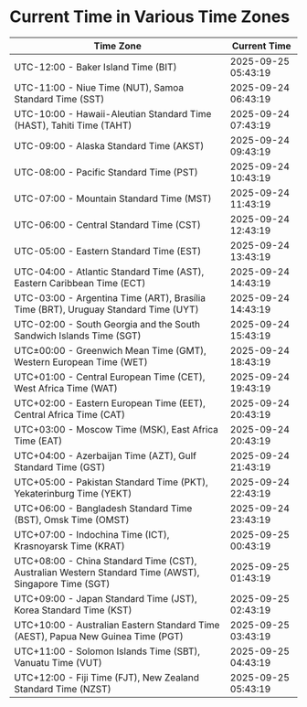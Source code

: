 # Current Time in Various Time Zones

| Time Zone | Current Time |
|-----------|--------------|
| UTC-12:00 - Baker Island Time (BIT) | 2025-09-25 05:43:19 |
| UTC-11:00 - Niue Time (NUT), Samoa Standard Time (SST) | 2025-09-24 06:43:19 |
| UTC-10:00 - Hawaii-Aleutian Standard Time (HAST), Tahiti Time (TAHT) | 2025-09-24 07:43:19 |
| UTC-09:00 - Alaska Standard Time (AKST) | 2025-09-24 09:43:19 |
| UTC-08:00 - Pacific Standard Time (PST) | 2025-09-24 10:43:19 |
| UTC-07:00 - Mountain Standard Time (MST) | 2025-09-24 11:43:19 |
| UTC-06:00 - Central Standard Time (CST) | 2025-09-24 12:43:19 |
| UTC-05:00 - Eastern Standard Time (EST) | 2025-09-24 13:43:19 |
| UTC-04:00 - Atlantic Standard Time (AST), Eastern Caribbean Time (ECT) | 2025-09-24 14:43:19 |
| UTC-03:00 - Argentina Time (ART), Brasília Time (BRT), Uruguay Standard Time (UYT) | 2025-09-24 14:43:19 |
| UTC-02:00 - South Georgia and the South Sandwich Islands Time (SGT) | 2025-09-24 15:43:19 |
| UTC±00:00 - Greenwich Mean Time (GMT), Western European Time (WET) | 2025-09-24 18:43:19 |
| UTC+01:00 - Central European Time (CET), West Africa Time (WAT) | 2025-09-24 19:43:19 |
| UTC+02:00 - Eastern European Time (EET), Central Africa Time (CAT) | 2025-09-24 20:43:19 |
| UTC+03:00 - Moscow Time (MSK), East Africa Time (EAT) | 2025-09-24 20:43:19 |
| UTC+04:00 - Azerbaijan Time (AZT), Gulf Standard Time (GST) | 2025-09-24 21:43:19 |
| UTC+05:00 - Pakistan Standard Time (PKT), Yekaterinburg Time (YEKT) | 2025-09-24 22:43:19 |
| UTC+06:00 - Bangladesh Standard Time (BST), Omsk Time (OMST) | 2025-09-24 23:43:19 |
| UTC+07:00 - Indochina Time (ICT), Krasnoyarsk Time (KRAT) | 2025-09-25 00:43:19 |
| UTC+08:00 - China Standard Time (CST), Australian Western Standard Time (AWST), Singapore Time (SGT) | 2025-09-25 01:43:19 |
| UTC+09:00 - Japan Standard Time (JST), Korea Standard Time (KST) | 2025-09-25 02:43:19 |
| UTC+10:00 - Australian Eastern Standard Time (AEST), Papua New Guinea Time (PGT) | 2025-09-25 03:43:19 |
| UTC+11:00 - Solomon Islands Time (SBT), Vanuatu Time (VUT) | 2025-09-25 04:43:19 |
| UTC+12:00 - Fiji Time (FJT), New Zealand Standard Time (NZST) | 2025-09-25 05:43:19 |
